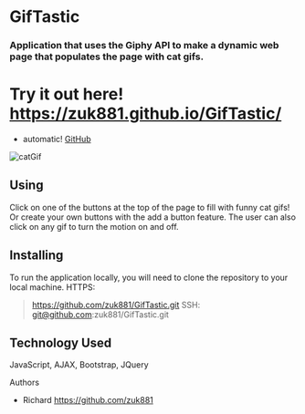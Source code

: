 # GifTastic

### Application that uses the Giphy API to make a dynamic web page that populates the page with cat gifs.

# Try it out here! https://zuk881.github.io/GifTastic/
 - automatic!
[GitHub](https://zuk881.github.io/GifTastic/
)

![catGif](url)

## Using
Click on one of the buttons at the top of the page to fill with funny cat gifs! Or create your own buttons with the add a button feature.
The user can also click on any gif to turn the motion on and off.

## Installing
To run the application locally, you will need to clone the repository to your local machine.
HTTPS:
> https://github.com/zuk881/GifTastic.git
SSH:
> git@github.com:zuk881/GifTastic.git

## Technology Used
JavaScript, AJAX, Bootstrap, JQuery

Authors
* Richard https://github.com/zuk881



